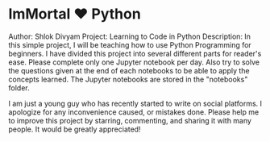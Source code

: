 # ImMortal ♥️ Python

Author: Shlok Divyam
Project: Learning to Code in Python
Description: In this simple project, I will be teaching how to use Python Programming for beginners. I have divided this project into several different parts for reader's ease. Please complete only one Jupyter notebook per day. Also try to solve the questions given at the end of each notebooks to be able to apply the concepts learned. The Jupyter notebooks are stored in the "notebooks" folder.

I am just a young guy who has recently started to write on social platforms. I apologize for any inconvenience caused, or mistakes done. Please help me to improve this project by starring, commenting, and sharing it with many people. It would be greatly appreciated!
